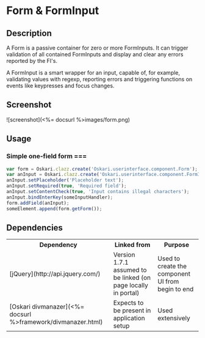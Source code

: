 # Form & FormInput

## Description

A Form is a passive container for zero or more FormInputs. It can trigger validation of all contained FormInputs and display and clear any errors
reported by the FI's.

A FormInput is a smart wrapper for an input, capable of, for example, validating values with regexp, reporting errors and triggering functions on
events like keypresses and focus changes.

## Screenshot

![screenshot](<%= docsurl %>images/form.png)

## Usage

### Simple one-field form ===

```javascript
var form = Oskari.clazz.create('Oskari.userinterface.component.Form');
var anInput = Oskari.clazz.create('Oskari.userinterface.component.FormInput', 'input');
anInput.setPlaceholder('Placeholder text');
anInput.setRequired(true, 'Required field');
anInput.setContentCheck(true, 'Input contains illegal characters');
anInput.bindEnterKey(someInputHandler);
form.addField(anInput);
someElement.append(form.getForm());
```

## Dependencies

<table>
  <tr>
    <th>Dependency</th><th>Linked from</th><th>Purpose</th>
  </tr>
  <tr>
    <td> [jQuery](http://api.jquery.com/) </td>
    <td> Version 1.7.1 assumed to be linked (on page locally in portal) </td>
    <td> Used to create the component UI from begin to end</td>
  </tr>
  <tr>
    <td> [Oskari divmanazer](<%= docsurl %>framework/divmanazer.html) </td>
    <td> Expects to be present in application setup </td>
    <td> Used extensively</td>
  </tr>
</table>
